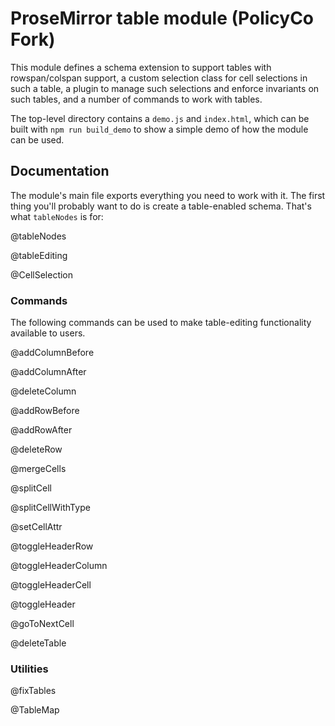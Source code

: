 # ProseMirror table module (PolicyCo Fork)

This module defines a schema extension to support tables with
rowspan/colspan support, a custom selection class for cell selections
in such a table, a plugin to manage such selections and enforce
invariants on such tables, and a number of commands to work with
tables.

The top-level directory contains a `demo.js` and `index.html`, which
can be built with `npm run build_demo` to show a simple demo of how the
module can be used.

## Documentation

The module's main file exports everything you need to work with it.
The first thing you'll probably want to do is create a table-enabled
schema. That's what `tableNodes` is for:

@tableNodes

@tableEditing

@CellSelection

### Commands

The following commands can be used to make table-editing functionality
available to users.

@addColumnBefore

@addColumnAfter

@deleteColumn

@addRowBefore

@addRowAfter

@deleteRow

@mergeCells

@splitCell

@splitCellWithType

@setCellAttr

@toggleHeaderRow

@toggleHeaderColumn

@toggleHeaderCell

@toggleHeader

@goToNextCell

@deleteTable

### Utilities

@fixTables

@TableMap

